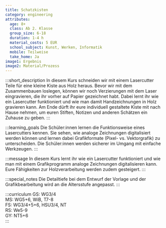 ```yaml
---
title: Schatzkisten
category: engineering
attributes:
  age: 8+
  class: Ab 2. Klasse
  group_size: 6-18
  duration: 1-4 h  
  material_costs: 5 EUR
  school_subject: Kunst, Werken, Informatik
  mobile: Teilweise
  take_home: Ja
image1: Ergebnis
image2: Material/Prozess
---
```

:::short_description
In diesem Kurs schneiden wir mit einem Lasercutter Teile für eine kleine Kiste aus Holz heraus. Bevor wir mit dem Zusammenbauen loslegen, können wir noch Verzierungen mit dem Laser eingravieren, die ihr vorher auf Papier gezeichnet habt. Dabei lernt ihr wie ein Lasercutter funktioniert und wie man damit Handzeichnungen in Holz gravieren kann. Am Ende dürft ihr eure individuell gestaltete Kiste mit nach Hause nehmen, um euren Stiften, Notizen und anderen Schätzen ein Zuhause zu geben.
:::

:::learning_goals
Die Schüler:innen lernen die Funktionsweise eines Lasercutters kennen. Sie sehen, wie analoge Zeichnungen digitalisiert werden können und lernen dabei Grafikformate (Pixel- vs. Vektorgrafik) zu unterscheiden. Die Schüler:innen werden sicherer im Umgang mit einfache Werkzeugen.
:::

:::message
In diesem Kurs lernt ihr wie ein Lasercutter funktioniert und wie man mit einem Grafikprogramm analoge Zeichnungen digitalisieren kann. Eure Fähigkeiten zur Holzverarbeitung werden zudem gesteigert.
:::

:::special_notes
Die Detailtiefe bei dem Entwurf der Vorlage und der Grafikbearbeitung wird an die Altersstufe angepasst.
:::

:::curriculum
GS: WG3/4  
MS: WG5+6, WiB, T7-8  
FS: WG3/4+5+6, HSU3/4, NT  
RS: We5-9  
GY: NT5+6  
:::

